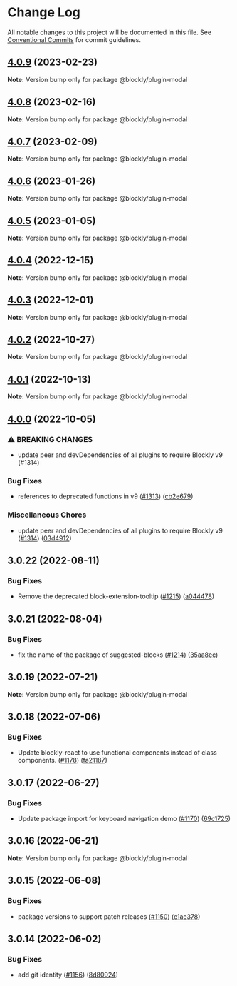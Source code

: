 # Change Log

All notable changes to this project will be documented in this file.
See [Conventional Commits](https://conventionalcommits.org) for commit guidelines.

## [4.0.9](https://github.com/google/blockly-samples/compare/@blockly/plugin-modal@4.0.8...@blockly/plugin-modal@4.0.9) (2023-02-23)

**Note:** Version bump only for package @blockly/plugin-modal





## [4.0.8](https://github.com/google/blockly-samples/compare/@blockly/plugin-modal@4.0.7...@blockly/plugin-modal@4.0.8) (2023-02-16)

**Note:** Version bump only for package @blockly/plugin-modal





## [4.0.7](https://github.com/google/blockly-samples/compare/@blockly/plugin-modal@4.0.6...@blockly/plugin-modal@4.0.7) (2023-02-09)

**Note:** Version bump only for package @blockly/plugin-modal





## [4.0.6](https://github.com/google/blockly-samples/compare/@blockly/plugin-modal@4.0.5...@blockly/plugin-modal@4.0.6) (2023-01-26)

**Note:** Version bump only for package @blockly/plugin-modal





## [4.0.5](https://github.com/google/blockly-samples/compare/@blockly/plugin-modal@4.0.4...@blockly/plugin-modal@4.0.5) (2023-01-05)

**Note:** Version bump only for package @blockly/plugin-modal





## [4.0.4](https://github.com/google/blockly-samples/compare/@blockly/plugin-modal@4.0.3...@blockly/plugin-modal@4.0.4) (2022-12-15)

**Note:** Version bump only for package @blockly/plugin-modal





## [4.0.3](https://github.com/google/blockly-samples/compare/@blockly/plugin-modal@4.0.2...@blockly/plugin-modal@4.0.3) (2022-12-01)

**Note:** Version bump only for package @blockly/plugin-modal





## [4.0.2](https://github.com/google/blockly-samples/compare/@blockly/plugin-modal@4.0.1...@blockly/plugin-modal@4.0.2) (2022-10-27)

**Note:** Version bump only for package @blockly/plugin-modal





## [4.0.1](https://github.com/google/blockly-samples/compare/@blockly/plugin-modal@4.0.0...@blockly/plugin-modal@4.0.1) (2022-10-13)

**Note:** Version bump only for package @blockly/plugin-modal





## [4.0.0](https://github.com/google/blockly-samples/compare/@blockly/plugin-modal@3.0.22...@blockly/plugin-modal@4.0.0) (2022-10-05)


### ⚠ BREAKING CHANGES

* update peer and devDependencies of all plugins to require Blockly v9 (#1314)

### Bug Fixes

* references to deprecated functions in v9 ([#1313](https://github.com/google/blockly-samples/issues/1313)) ([cb2e679](https://github.com/google/blockly-samples/commit/cb2e67987e0b62a77c26adc660cc6ade1ba67954))


### Miscellaneous Chores

* update peer and devDependencies of all plugins to require Blockly v9 ([#1314](https://github.com/google/blockly-samples/issues/1314)) ([03d4912](https://github.com/google/blockly-samples/commit/03d4912c42c8de0f30493037ccc28dddaea0f266))



## 3.0.22 (2022-08-11)


### Bug Fixes

* Remove the deprecated block-extension-tooltip ([#1215](https://github.com/google/blockly-samples/issues/1215)) ([a044478](https://github.com/google/blockly-samples/commit/a044478c86a73e3065bc866e427f175cbec6fc13))





## 3.0.21 (2022-08-04)


### Bug Fixes

* fix the name of the package of suggested-blocks ([#1214](https://github.com/google/blockly-samples/issues/1214)) ([35aa8ec](https://github.com/google/blockly-samples/commit/35aa8ec73a60a4eb5b1e80cb2fc71dcd83d05e27))





## 3.0.19 (2022-07-21)

**Note:** Version bump only for package @blockly/plugin-modal





## 3.0.18 (2022-07-06)


### Bug Fixes

* Update blockly-react to use functional components instead of class components. ([#1178](https://github.com/google/blockly-samples/issues/1178)) ([fa21187](https://github.com/google/blockly-samples/commit/fa21187cdbe4ec3a5c69f185540dd68a98eb69d7))





## 3.0.17 (2022-06-27)


### Bug Fixes

* Update package import for keyboard navigation demo ([#1170](https://github.com/google/blockly-samples/issues/1170)) ([69c1725](https://github.com/google/blockly-samples/commit/69c1725b775279fcc397dc178935208d5f42b08c))





## 3.0.16 (2022-06-21)

**Note:** Version bump only for package @blockly/plugin-modal





## 3.0.15 (2022-06-08)


### Bug Fixes

* package versions to support patch releases ([#1150](https://github.com/google/blockly-samples/issues/1150)) ([e1ae378](https://github.com/google/blockly-samples/commit/e1ae378d779531621c3d948566257d069002963f))





## 3.0.14 (2022-06-02)


### Bug Fixes

* add git identity ([#1156](https://github.com/google/blockly-samples/issues/1156)) ([8d80924](https://github.com/google/blockly-samples/commit/8d809243b277375beb2ce75d4e157b5e17f78193))
